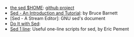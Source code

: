 - [the sed $HOME][1]: [github project](https://github.com/aureliojargas/sed.sf.net)
- [Sed - An Introduction and Tutorial][2]: by Bruce Barnett
- [Sed - A Stream Editor]: GNU sed's document
- [Do It with Sed][3]:  
- [Sed 1 line][4]: Useful one-line scripts for sed, by Eric Pement



[1]:http://sed.sourceforge.net/
[2]:http://www.grymoire.com/Unix/Sed.html
[3]:https://www.gnu.org/software/sed/manual/sed.html
[4]:local/do_it_with_sed.md
[5]:local/sed1line.md
